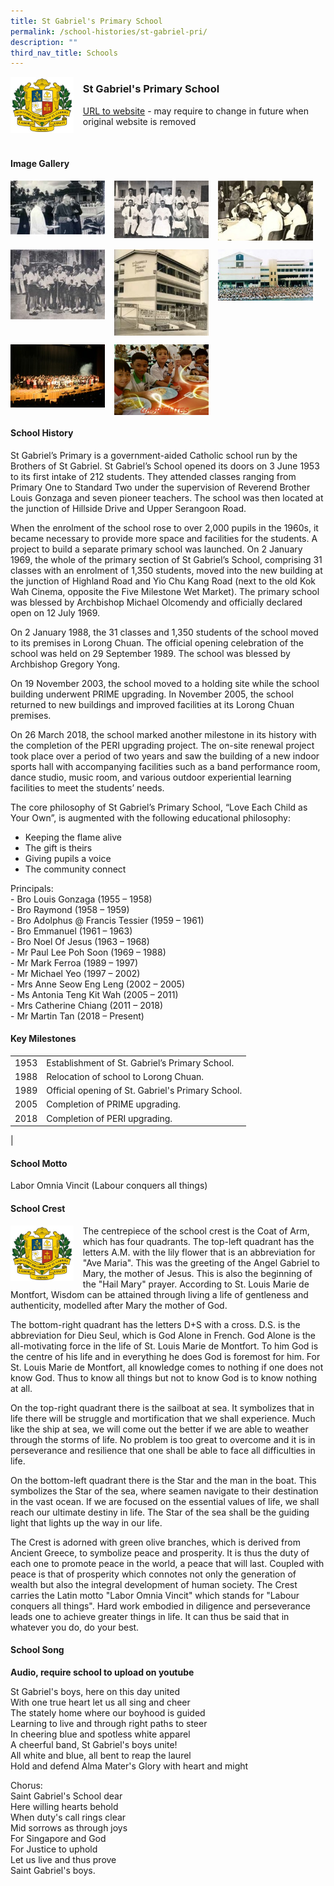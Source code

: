 ```yaml
---
title: St Gabriel's Primary School
permalink: /school-histories/st-gabriel-pri/
description: ""
third_nav_title: Schools
---
```

<img src="/images/stgabrielspri1.jpg" style="width:20%;margin-right:15px;" align = "left">

### **St Gabriel's Primary School**
[URL to website](https://www.stgabrielspri.moe.edu.sg/) - may require to change in future when original website is removed

<br clear="left">

#### **Image Gallery**

<p><a href="https://staging.d1yxymztqoj7qn.amplifyapp.com/images/stgabrielspri2.jpg">  
<img src="/images/stgabrielspri2.jpg" style="width:30%;margin-right:15px;" align = "left">
</a></p>

<p><a href="https://staging.d1yxymztqoj7qn.amplifyapp.com/images/stgabrielspri3.jpg">  
<img src="/images/stgabrielspri3.jpg" style="width:30%;margin-right:15px;" align = "left">
</a></p>

<p><a href="https://staging.d1yxymztqoj7qn.amplifyapp.com/images/stgabrielspri4.jpg">  
<img src="/images/stgabrielspri4.jpg" style="width:30%;margin-right:15px;" align = "left">
</a></p>

<br clear="left">

<p><a href="https://staging.d1yxymztqoj7qn.amplifyapp.com/images/stgabrielspri5.jpg">  
<img src="/images/stgabrielspri5.jpg" style="width:30%;margin-right:15px;" align = "left">
</a></p>

<p><a href="https://staging.d1yxymztqoj7qn.amplifyapp.com/images/stgabrielspri6.jpg">  
<img src="/images/stgabrielspri6.jpg" style="width:30%;margin-right:15px;" align = "left">
</a></p>

<p><a href="https://staging.d1yxymztqoj7qn.amplifyapp.com/images/stgabrielspri7.jpg">  
<img src="/images/stgabrielspri7.jpg" style="width:30%;margin-right:15px;" align = "left">
</a></p>

<br clear="left">

<p><a href="https://staging.d1yxymztqoj7qn.amplifyapp.com/images/stgabrielspri8.jpg">  
<img src="/images/stgabrielspri8.jpg" style="width:30%;margin-right:15px;" align = "left">
</a></p>

<p><a href="https://staging.d1yxymztqoj7qn.amplifyapp.com/images/stgabrielspri9.jpg">  
<img src="/images/stgabrielspri9.jpg" style="width:30%;margin-right:15px;" align = "left">
</a></p>

<br clear="left">

#### **School History**
St Gabriel’s Primary is a government-aided Catholic school run by the Brothers of St Gabriel. St Gabriel’s School opened its doors on 3 June 1953 to its first intake of 212 students. They attended classes ranging from Primary One to Standard Two under the supervision of Reverend Brother Louis Gonzaga and seven pioneer teachers. The school was then located at the junction of Hillside Drive and Upper Serangoon Road.

When the enrolment of the school rose to over 2,000 pupils in the 1960s, it became necessary to provide more space and facilities for the students. A project to build a separate primary school was launched. On 2 January 1969, the whole of the primary section of St Gabriel’s School, comprising 31 classes with an enrolment of 1,350 students, moved into the new building at the junction of Highland Road and Yio Chu Kang Road (next to the old Kok Wah Cinema, opposite the Five Milestone Wet Market). The primary school was blessed by Archbishop Michael Olcomendy and officially declared open on 12 July 1969.

On 2 January 1988, the 31 classes and 1,350 students of the school moved to its premises in Lorong Chuan. The official opening celebration of the school was held on 29 September 1989. The school was blessed by Archbishop Gregory Yong.

On 19 November 2003, the school moved to a holding site while the school building underwent PRIME upgrading. In November 2005, the school returned to new buildings and improved facilities at its Lorong Chuan premises.

On 26 March 2018, the school marked another milestone in its history with the completion of the PERI upgrading project. The on-site renewal project took place over a period of two years and saw the building of a new indoor sports hall with accompanying facilities such as a band performance room, dance studio, music room, and various outdoor experiential learning facilities to meet the students’ needs.

The core philosophy of St Gabriel’s Primary School, “Love Each Child as Your Own”, is augmented with the following educational philosophy:
*   Keeping the flame alive
*   The gift is theirs
*   Giving pupils a voice
*   The community connect

Principals:<br>
\- Bro Louis Gonzaga (1955 – 1958)<br>
\- Bro Raymond (1958 – 1959)<br>
\- Bro Adolphus @ Francis Tessier (1959 – 1961)<br>
\- Bro Emmanuel (1961 – 1963)<br>
\- Bro Noel Of Jesus (1963 – 1968)<br>
\- Mr Paul Lee Poh Soon (1969 – 1988)<br>
\- Mr Mark Ferroa (1989 – 1997)<br>
\- Mr Michael Yeo (1997 – 2002)<br>
\- Mrs Anne Seow Eng Leng (2002 – 2005)<br>
\- Ms Antonia Teng Kit Wah (2005 – 2011)<br>
\- Mrs Catherine Chiang (2011 – 2018)<br>
\- Mr Martin Tan (2018 – Present)

#### **Key Milestones**

|  |  |
|:---:|---|
| 1953 | Establishment of St. Gabriel’s Primary School. |
| 1988 | Relocation of school to Lorong Chuan. |
| 1989 | Official opening of St. Gabriel's Primary School. |
| 2005 | Completion of PRIME upgrading. |
| 2018 | Completion of PERI upgrading. |
|

#### **School Motto**
Labor Omnia Vincit (Labour conquers all things)

#### **School Crest**
<img src="/images/stgabrielspri1.jpg" style="width:20%;margin-right:15px;" align = "left">

The centrepiece of the school crest is the Coat of Arm, which has four quadrants. The top-left quadrant has the letters A.M. with the lily flower that is an abbreviation for "Ave Maria". This was the greeting of the Angel Gabriel to Mary, the mother of Jesus. This is also the beginning of the "Hail Mary" prayer. According to St. Louis Marie de Montfort, Wisdom can be attained through living a life of gentleness and authenticity, modelled after Mary the mother of God.

The bottom-right quadrant has the letters D+S with a cross. D.S. is the abbreviation for Dieu Seul, which is God Alone in French. God Alone is the all-motivating force in the life of St. Louis Marie de Montfort. To him God is the centre of his life and in everything he does God is foremost for him. For St. Louis Marie de Montfort, all knowledge comes to nothing if one does not know God. Thus to know all things but not to know God is to know nothing at all.

On the top-right quadrant there is the sailboat at sea. It symbolizes that in life there will be struggle and mortification that we shall experience. Much like the ship at sea, we will come out the better if we are able to weather through the storms of life. No problem is too great to overcome and it is in perseverance and resilience that one shall be able to face all difficulties in life.

On the bottom-left quadrant there is the Star and the man in the boat. This symbolizes the Star of the sea, where seamen navigate to their destination in the vast ocean. If we are focused on the essential values of life, we shall reach our ultimate destiny in life. The Star of the sea shall be the guiding light that lights up the way in our life.

The Crest is adorned with green olive branches, which is derived from Ancient Greece, to symbolize peace and prosperity. It is thus the duty of each one to promote peace in the world, a peace that will last. Coupled with peace is that of prosperity which connotes not only the generation of wealth but also the integral development of human society. The Crest carries the Latin motto "Labor Omnia Vincit" which stands for "Labour conquers all things". Hard work embodied in diligence and perseverance leads one to achieve greater things in life. It can thus be said that in whatever you do, do your best.

#### **School Song**
**Audio, require school to upload on youtube**

St Gabriel's boys, here on this day united<br>
With one true heart let us all sing and cheer<br>
The stately home where our boyhood is guided<br>
Learning to live and through right paths to steer<br>
In cheering blue and spotless white apparel<br>
A cheerful band, St Gabriel's boys unite!<br>
All white and blue, all bent to reap the laurel<br>
Hold and defend Alma Mater's Glory with heart and might

Chorus:<br>
Saint Gabriel's School dear<br>
Here willing hearts behold<br>
When duty's call rings clear<br>
Mid sorrows as through joys<br>
For Singapore and God<br>
For Justice to uphold<br>
Let us live and thus prove<br>
Saint Gabriel's boys.